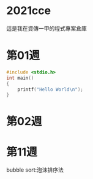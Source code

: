 # 2021cce
這是我在資傳一甲的程式專案倉庫


# 第01週
```c
#include <stdio.h>
int main()
{
    printf("Hello World\n");
}
```


# 第02週


# 第11週
bubble sort:泡沫排序法

